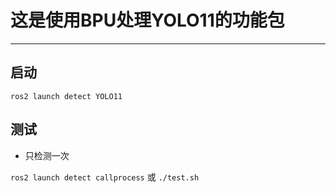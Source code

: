 # 这是使用BPU处理YOLO11的功能包

---

## 启动

`ros2 launch detect YOLO11`

## 测试

- 只检测一次

`ros2 launch detect callprocess`
或
`./test.sh`